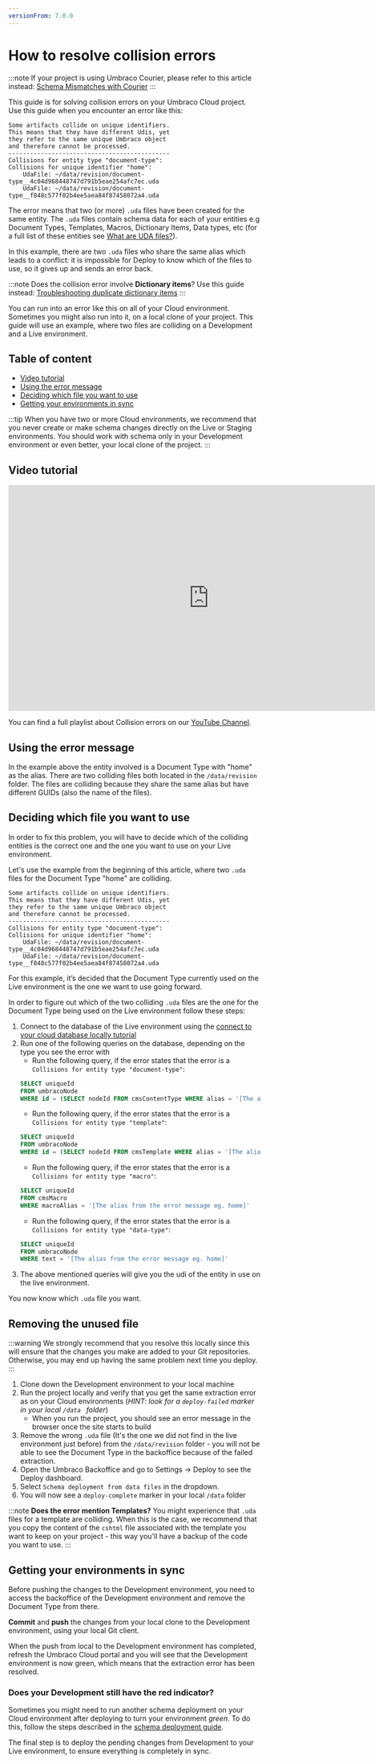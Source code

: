 ```yaml
---
versionFrom: 7.0.0
---
```


# How to resolve collision errors

:::note
If your project is using Umbraco Courier, please refer to this article instead: [Schema Mismatches with Courier](../../Courier/Structure-Errors-Courier)
:::

This guide is for solving collision errors on your Umbraco Cloud project. Use this guide when you encounter an error like this:

    Some artifacts collide on unique identifiers.
    This means that they have different Udis, yet
    they refer to the same unique Umbraco object
    and therefore cannot be processed.
    ---------------------------------------------
    Collisions for entity type "document-type":
    Collisions for unique identifier "home":
        UdaFile: ~/data/revision/document-type__4c04d968448747d791b5eae254afc7ec.uda
        UdaFile: ~/data/revision/document-type__f848c577f02b4ee5aea84f87458072a4.uda

The error means that two (or more) `.uda` files have been created for the same entity. The `.uda` files contain schema data for each of your entities e.g Document Types, Templates, Macros, Dictionary Items, Data types, etc (for a full list of these entities see [What are UDA files?](../../../Deployment/Deploy-Operations/Extract-schema-to-data-files/#what-are-uda-files)).

In this example, there are two `.uda` files who share the same alias which leads to a conflict: it is impossible for Deploy to know which of the files to use, so it gives up and sends an error back.

:::note
Does the collision error involve **Dictionary items**?
Use this guide instead: [Troubleshooting duplicate dictionary items](../Duplicate-Dictionary-Items)
:::

You can run into an error like this on all of your Cloud environment. Sometimes you might also run into it, on a local clone of your project. This guide will use an example, where two files are colliding on a Development and a Live environment.

## Table of content

* [Video tutorial](#video-tutorial)
* [Using the error message](#using-the-error-message)
* [Deciding which file you want to use](#deciding-which-file-you-want-to-use)
* [Getting your environments in sync](#getting-your-environments-in-sync)

:::tip
When you have two or more Cloud environments, we recommend that you never create or make schema changes directly on the Live or Staging environments. You should work with schema only in your Development environment or even better, your local clone of the project.
:::

## Video tutorial

<iframe width="800" height="450" src="https://www.youtube.com/embed/I60utxMLoG4?rel=0" frameborder="0" allow="autoplay; encrypted-media" allowfullscreen></iframe>

You can find a full playlist about Collision errors on our [YouTube Channel](https://www.youtube.com/playlist?list=PLgX62vUaGZsHAKusJRjVyquIV47eJgjDq).

## Using the error message

In the example above the entity involved is a Document Type with "home" as the alias. There are two colliding files both located in the `/data/revision` folder. The files are colliding because they share the same alias but have different GUIDs (also the name of the files).

## Deciding which file you want to use

In order to fix this problem, you will have to decide which of the colliding entities is the correct one and the one you want to use on your Live environment.

Let's use the example from the beginning of this article, where two `.uda` files for the Document Type "home" are colliding.

    Some artifacts collide on unique identifiers.
    This means that they have different Udis, yet
    they refer to the same unique Umbraco object
    and therefore cannot be processed.
    ---------------------------------------------
    Collisions for entity type "document-type":
    Collisions for unique identifier "home":
        UdaFile: ~/data/revision/document-type__4c04d968448747d791b5eae254afc7ec.uda
        UdaFile: ~/data/revision/document-type__f848c577f02b4ee5aea84f87458072a4.uda

For this example, it’s decided that the Document Type currently used on the Live environment is the one we want to use going forward.

In order to figure out which of the two colliding `.uda` files are the one for the Document Type being used on the Live environment follow these steps:

1. Connect to the database of the Live environment using the [connect to your cloud database locally tutorial](../../../Databases/Cloud-Database#connecting-to-your-cloud-database-locally)
2. Run one of the following queries on the database, depending on the type you see the error with
    * Run the following query, if the error states that the error is a `Collisions for entity type "document-type"`:
    ```sql
    SELECT uniqueId
    FROM umbracoNode
    WHERE id = (SELECT nodeId FROM cmsContentType WHERE alias = '[The alias from the error message eg. home]')
    ```
    * Run the following query, if the error states that the error is a `Collisions for entity type "template"`:
    ```sql
    SELECT uniqueId
    FROM umbracoNode
    WHERE id = (SELECT nodeId FROM cmsTemplate WHERE alias = '[The alias from the error message eg. home]')
    ```
    * Run the following query, if the error states that the error is a `Collisions for entity type "macro"`:
    ```sql
    SELECT uniqueId
    FROM cmsMacro
    WHERE macroAlias = '[The alias from the error message eg. home]'
    ```
    * Run the following query, if the error states that the error is a `Collisions for entity type "data-type"`:
    ```sql
    SELECT uniqueId
    FROM umbracoNode
    WHERE text = '[The alias from the error message eg. home]'
    ```
3. The above mentioned queries will give you the udi of the entity in use on the live environment.

You now know which `.uda` file you want.

## Removing the unused file

:::warning
We strongly recommend that you resolve this locally since this will ensure that the changes you make are added to your Git repositories. Otherwise, you may end up having the same problem next time you deploy.
:::

1. Clone down the Development environment to your local machine
2. Run the project locally and verify that you get the same extraction error as on your Cloud environments (*HINT: look for a `deploy-failed` marker in your local `/data ` folder*)
    * When you run the project, you should see an error message in the browser once the site starts to build
3. Remove the wrong `.uda` file (It's the one we did not find in the live environment just before) from the `/data/revision` folder - you will not be able to see the Document Type in the backoffice because of the failed extraction.
4. Open the Umbraco Backoffice and go to Settings -> Deploy to see the Deploy dashboard.
5. Select `Schema deployment from data files` in the dropdown.
6. You will now see a `deploy-complete` marker in your local `/data` folder

:::note
**Does the error mention Templates?**
You might experience that `.uda` files for a template are colliding. When this is the case, we recommend that you copy the content of the `cshtml` file associated with the template you want to keep on your project - this way you'll have a backup of the code you want to use.
:::

## Getting your environments in sync

Before pushing the changes to the Development environment, you need to access the backoffice of the Development environment and remove the Document Type from there.

**Commit** and **push** the changes from your local clone to the Development environment, using your local Git client.

When the push from local to the Development environment has completed, refresh the Umbraco Cloud portal and you will see that the Development environment is now green, which means that the extraction error has been resolved.

### Does your Development still have the red indicator?

Sometimes you might need to run another schema deployment on your Cloud environment after deploying to turn your environment *green*. To do this, follow the steps described in the [schema deployment guide](../../../Deployment/Deploy-Operations/Deploy-schema/).

The final step is to deploy the pending changes from Development to your Live environment, to ensure everything is completely in sync.
